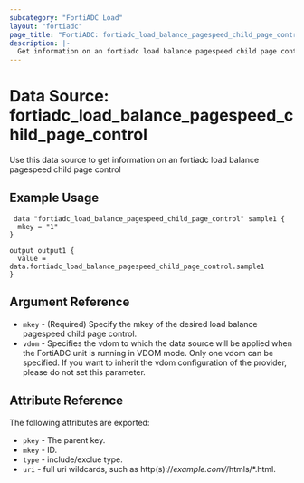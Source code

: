 ```yaml
---
subcategory: "FortiADC Load"
layout: "fortiadc"
page_title: "FortiADC: fortiadc_load_balance_pagespeed_child_page_control"
description: |-
  Get information on an fortiadc load balance pagespeed child page control
---
```


# Data Source: fortiadc_load_balance_pagespeed_child_page_control
Use this data source to get information on an fortiadc load balance pagespeed child page control

## Example Usage

```hcl
 data "fortiadc_load_balance_pagespeed_child_page_control" sample1 {
  mkey = "1"
}

output output1 {
  value = data.fortiadc_load_balance_pagespeed_child_page_control.sample1
}
```

## Argument Reference
* `mkey` - (Required) Specify the mkey of the desired  load balance pagespeed child page control.
* `vdom` - Specifies the vdom to which the data source will be applied when the FortiADC unit is running in VDOM mode. Only one vdom can be specified. If you want to inherit the vdom configuration of the provider, please do not set this parameter.


## Attribute Reference

The following attributes are exported:

* `pkey` - The parent key.
* `mkey` - ID.
* `type` - include/exclue type. 
* `uri` - full uri wildcards, such as http(s)://*example.com/*/htmls/*.html. 


